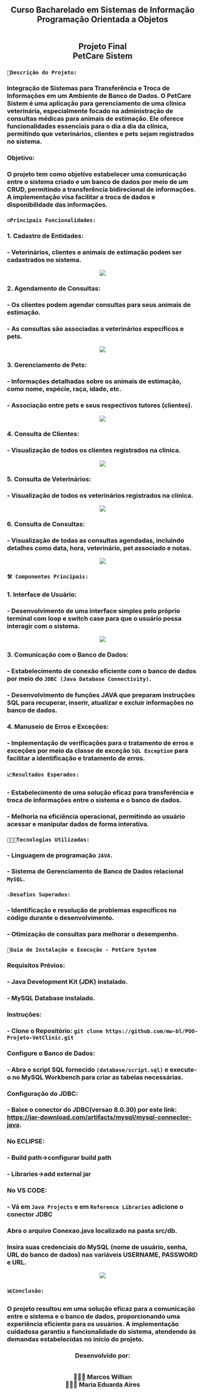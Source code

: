 <div align = "center">
<h2> Curso Bacharelado em Sistemas de Informação
<br>Programação Orientada a Objetos 
  
<br>Projeto Final
<br> PetCare Sistem 
</div>

### `📄Descrição do Projeto:`
### Integração de Sistemas para Transferência e Troca de Informações em um Ambiente de Banco de Dados. O PetCare Sistem é uma aplicação para gerenciamento de uma clínica veterinária, especialmente focado na administração de consultas médicas para animais de estimação. Ele oferece funcionalidades essenciais para o dia a dia da clínica, permitindo que veterinários, clientes e pets sejam registrados no sistema.

### **Objetivo:**
### O projeto tem como objetivo estabelecer uma comunicação entre o sistema criado e um banco de dados por meio de um CRUD, permitindo a transferência bidirecional de informações. A implementação visa facilitar a troca de dados e disponibilidade das informações.

### `⚙️Principais Funcionalidades:`

### 1. Cadastro de Entidades:
###   - Veterinários, clientes e animais de estimação podem ser cadastrados no sistema.
<div align = "center">
<img src="https://github.com/mw-bl/POO-Projeto-VetClinic/assets/115299182/9da4214a-c8ce-4520-aa1e-67a9fb34075c">
</div>
    
### 2. Agendamento de Consultas:
###  - Os clientes podem agendar consultas para seus animais de estimação.
###  - As consultas são associadas a veterinários específicos e pets.
<div align = "center">
<img src="https://github.com/mw-bl/POO-Projeto-VetClinic/assets/115299182/b76851bb-2bd4-4354-9594-14321c7ba8e7)">
</div>

### 3. Gerenciamento de Pets:
###    - Informações detalhadas sobre os animais de estimação, como nome, espécie, raça, idade, etc.
###    - Associação entre pets e seus respectivos tutores (clientes).
<div align = "center">
<img src="https://github.com/mw-bl/POO-Projeto-VetClinic/assets/115299182/d2d2c73e-1a6e-42bd-bff8-8d9c79a775fe">
</div>

### 4. Consulta de Clientes:
###  - Visualização de todos os clientes registrados na clínica.
<div align = "center">
<img src="https://github.com/mw-bl/POO-Projeto-VetClinic/assets/115299182/3f89728d-1d70-4ebf-81da-d6abab5a6b93">
</div>

### 5. Consulta de Veterinários:
###  - Visualização de todos os veterinários registrados na clínica.
<div align = "center">
<img src="https://github.com/mw-bl/POO-Projeto-VetClinic/assets/115299182/ba4037f6-4454-4036-8585-670fd98786e9">
</div>

### 6. Consulta de Consultas:
###   - Visualização de todas as consultas agendadas, incluindo detalhes como data, hora, veterinário, pet associado e notas.
<div align = "center">
<img src="https://github.com/mw-bl/POO-Projeto-VetClinic/assets/115299182/c110a88c-1655-452d-a1a8-3738fa9e3e30">
</div>

### `🛠️ Componentes Principais:`
### 1. **Interface de Usuário:**
###   - Desenvolvimento de uma interface simples pelo próprio terminal com loop e switch case para que o usuário possa interagir com o sistema.
<div align = "center">
<img src="https://github.com/mw-bl/POO-Projeto-VetClinic/assets/115299182/a9036ee0-ed8b-428e-a275-f60383f75b96">
</div>

### 3. **Comunicação com o Banco de Dados:**
###   - Estabelecimento de conexão eficiente com o banco de dados por meio do `JDBC (Java Database Connectivity)`.
###   - Desenvolvimento de funções JAVA que preparam instruções SQL para recuperar, inserir, atualizar e excluir informações no banco de dados.

### 4. **Manuseio de Erros e Exceções:**
###   - Implementação de verificações para o tratamento de erros e exceções por meio da classe de exceção `SQL Exception` para facilitar a identificação e tratamento de erros.

### `📈Resultados Esperados:`
### - Estabelecimento de uma solução eficaz para transferência e troca de informações entre o sistema e o banco de dados.
### - Melhoria na eficiência operacional, permitindo ao usuário acessar e manipular dados de forma interativa.

### `🧑🏽‍💻Tecnologias Utilizadas:`
### - Linguagem de programação `JAVA`.
### - Sistema de Gerenciamento de Banco de Dados relacional `MySQL`.

### `⚔️Desafios Superados:`
### - Identificação e resolução de problemas específicos no código durante o desenvolvimento.
### - Otimização de consultas para melhorar o desempenho.

### `🧠Guia de Instalação e Execução - PetCare System`
### Requisitos Prévios:
###  - Java Development Kit (JDK) instalado.
###  - MySQL Database instalado.

### Instruções:
###  - Clone o Repositório: `git clone https://github.com/mw-bl/POO-Projeto-VetClinic.git`

### Configure o Banco de Dados:
###  - Abra o script SQL fornecido `(database/script.sql)` e execute-o no MySQL Workbench para criar as tabelas necessárias.

### Configuração do JDBC:
###  - Baixe o conector do JDBC(versao 8.0.30) por este link: https://jar-download.com/artifacts/mysql/mysql-connector-java.
### No ECLIPSE:
###  - Build path->configurar build path
###  - Libraries->add external jar

### No VS CODE:
###  - Vá em `Java Projects` e em `Reference Libraries` adicione o conector JDBC

### Abra o arquivo Conexao.java localizado na pasta src/db.
### Insira suas credenciais do MySQL (nome de usuário, senha, URL do banco de dados) nas variáveis USERNAME, PASSWORD e URL.
<div align = "center">
<img src="https://github.com/mw-bl/POO-Projeto-VetClinic/assets/115299182/5fc6a664-2ad9-40bd-9ebe-62aa7fe6139f">
</div>

### ``📊Conclusão:``
### O projeto resultou em uma solução eficaz para a comunicação entre o sistema e o banco de dados, proporcionando uma experiência eficiente para os usuários. A implementação cuidadosa garantiu a funcionalidade do sistema, atendendo às demandas estabelecidas no início do projeto.

<div align = "center">
<h3> Desenvolvido por:
  
<br> 👨🏽‍💻 Marcos Willian
<br> 👩🏻‍💻 Maria Eduarda Aires
</div>
